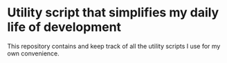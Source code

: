 # Utility script that simplifies my daily life of development

This repository contains and keep track of all the utility scripts I use for my own convenience.

